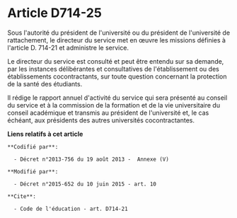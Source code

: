 # Article D714-25

Sous l'autorité du président de l'université ou du président de l'université de rattachement, le directeur du service met en
œuvre les missions définies à l'article D. 714-21 et administre le service. 

Le directeur du service est consulté et peut être entendu sur sa demande, par les instances délibérantes et consultatives de
l'établissement ou des établissements cocontractants, sur toute question concernant la protection de la santé des étudiants. 

Il rédige le rapport annuel d'activité du service qui sera présenté au conseil du service et à la commission de la formation
et de la vie universitaire du conseil académique  et transmis au président de l'université et, le cas échéant, aux présidents
des autres universités cocontractantes.

**Liens relatifs à cet article**

	**Codifié par**:

	  - Décret n°2013-756 du 19 août 2013 -  Annexe (V)

	**Modifié par**:

	  - Décret n°2015-652 du 10 juin 2015 - art. 10

	**Cite**:

	  - Code de l'éducation - art. D714-21
